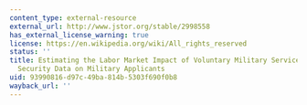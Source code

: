 ```yaml
---
content_type: external-resource
external_url: http://www.jstor.org/stable/2998558
has_external_license_warning: true
license: https://en.wikipedia.org/wiki/All_rights_reserved
status: ''
title: Estimating the Labor Market Impact of Voluntary Military Service Using Social
  Security Data on Military Applicants
uid: 93990816-d97c-49ba-814b-5303f690f0b8
wayback_url: ''
---
```

